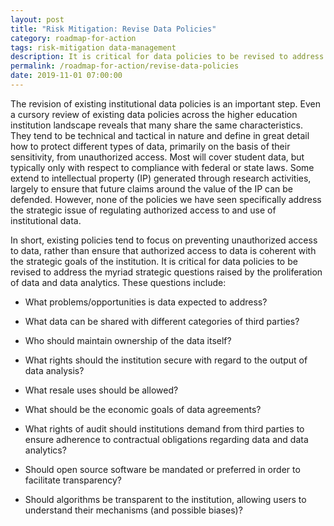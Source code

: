 ```yaml
---
layout: post
title: "Risk Mitigation: Revise Data Policies"
category: roadmap-for-action
tags: risk-mitigation data-management
description: It is critical for data policies to be revised to address the myriad strategic questions raised by the proliferation of data and data analytics.
permalink: /roadmap-for-action/revise-data-policies
date: 2019-11-01 07:00:00
---
```


The revision of existing institutional data policies is an important step. Even a cursory review of existing data policies across the higher education institution landscape reveals that many share the same characteristics. They tend to be technical and tactical in nature and define in great detail how to protect different types of data, primarily on the basis of their sensitivity, from unauthorized access. Most will cover student data, but typically only with respect to compliance with federal or state laws. Some extend to intellectual property (IP) generated through research activities, largely to ensure that future claims around the value of the IP can be defended. However, none of the policies we have seen specifically address the strategic issue of regulating authorized access to and use of institutional data.

In short, existing policies tend to focus on preventing unauthorized access to data, rather than ensure that authorized access to data is coherent with the strategic goals of the institution. It is critical for data policies to be revised to address the myriad strategic questions raised by the proliferation of data and data analytics. These questions include:

* What problems/opportunities is data expected to address?

* What data can be shared with different categories of third parties?

* Who should maintain ownership of the data itself?

* What rights should the institution secure with regard to the output of data analysis?

* What resale uses should be allowed?

* What should be the economic goals of data agreements?

* What rights of audit should institutions demand from third parties to ensure adherence to contractual obligations regarding data and data analytics?

* Should open source software be mandated or preferred in order to facilitate transparency?

* Should algorithms be transparent to the institution, allowing users to understand their mechanisms (and possible biases)?

